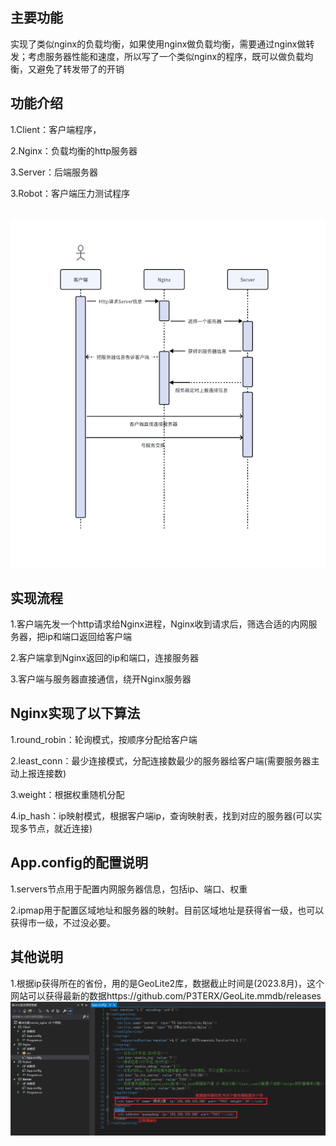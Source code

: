 
## 主要功能


实现了类似nginx的负载均衡，如果使用nginx做负载均衡，需要通过nginx做转发；考虑服务器性能和速度，所以写了一个类似nginx的程序，既可以做负载均衡，又避免了转发带了的开销


## 功能介绍

1.Client：客户端程序，

2.Nginx：负载均衡的http服务器

3.Server：后端服务器

3.Robot：客户端压力测试程序

<br><img src='image/1.png'><br>


## 实现流程

1.客户端先发一个http请求给Nginx进程，Nginx收到请求后，筛选合适的内网服务器，把ip和端口返回给客户端

2.客户端拿到Nginx返回的ip和端口，连接服务器

3.客户端与服务器直接通信，绕开Nginx服务器


## Nginx实现了以下算法
1.round_robin：轮询模式，按顺序分配给客户端

2.least_conn：最少连接模式，分配连接数最少的服务器给客户端(需要服务器主动上报连接数)

3.weight：根据权重随机分配

4.ip_hash：ip映射模式，根据客户端ip，查询映射表，找到对应的服务器(可以实现多节点，就近连接)


## App.config的配置说明
1.servers节点用于配置内网服务器信息，包括ip、端口、权重

2.ipmap用于配置区域地址和服务器的映射。目前区域地址是获得省一级，也可以获得市一级，不过没必要。


## 其他说明
1.根据ip获得所在的省份，用的是GeoLite2库，数据截止时间是(2023.8月)，这个网站可以获得最新的数据https://github.com/P3TERX/GeoLite.mmdb/releases
<br><img src='image/2.png'><br>
